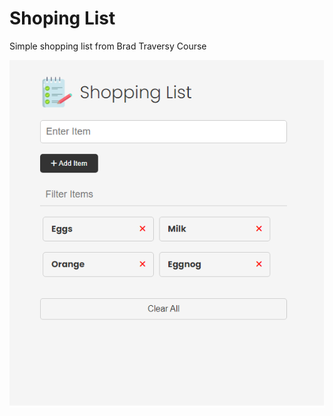 # Shoping List

Simple shopping list from Brad Traversy Course

![alt text](https://github.com/imgnation1/shopping-list/blob/main/ShopingList.png?raw=true)
